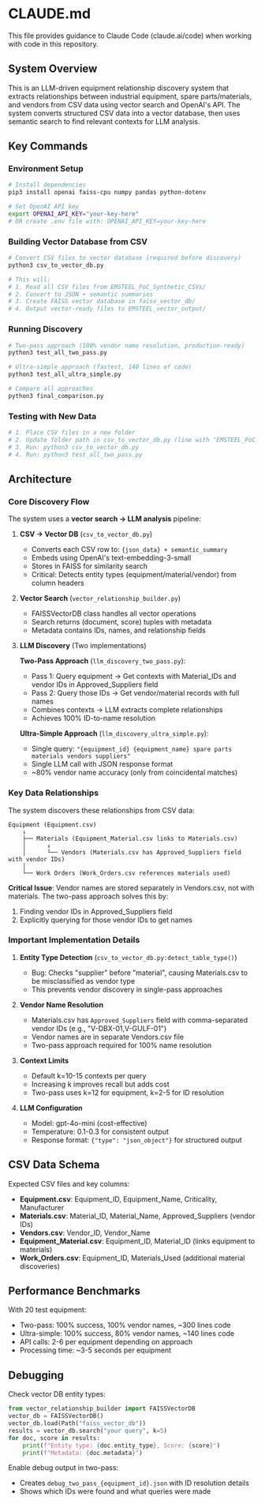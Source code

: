# CLAUDE.md

This file provides guidance to Claude Code (claude.ai/code) when working with code in this repository.

## System Overview

This is an LLM-driven equipment relationship discovery system that extracts relationships between industrial equipment, spare parts/materials, and vendors from CSV data using vector search and OpenAI's API. The system converts structured CSV data into a vector database, then uses semantic search to find relevant contexts for LLM analysis.

## Key Commands

### Environment Setup
```bash
# Install dependencies
pip3 install openai faiss-cpu numpy pandas python-dotenv

# Set OpenAI API key
export OPENAI_API_KEY="your-key-here"
# OR create .env file with: OPENAI_API_KEY=your-key-here
```

### Building Vector Database from CSV
```bash
# Convert CSV files to vector database (required before discovery)
python3 csv_to_vector_db.py

# This will:
# 1. Read all CSV files from EMSTEEL_PoC_Synthetic_CSVs/
# 2. Convert to JSON + semantic summaries
# 3. Create FAISS vector database in faiss_vector_db/
# 4. Output vector-ready files to EMSTEEL_vector_output/
```

### Running Discovery

```bash
# Two-pass approach (100% vendor name resolution, production-ready)
python3 test_all_two_pass.py

# Ultra-simple approach (fastest, 140 lines of code)
python3 test_all_ultra_simple.py

# Compare all approaches
python3 final_comparison.py
```

### Testing with New Data
```bash
# 1. Place CSV files in a new folder
# 2. Update folder path in csv_to_vector_db.py (line with 'EMSTEEL_PoC_Synthetic_CSVs')
# 3. Run: python3 csv_to_vector_db.py
# 4. Run: python3 test_all_two_pass.py
```

## Architecture

### Core Discovery Flow

The system uses a **vector search → LLM analysis** pipeline:

1. **CSV → Vector DB** (`csv_to_vector_db.py`)
   - Converts each CSV row to: `{json_data} + semantic_summary`
   - Embeds using OpenAI's text-embedding-3-small
   - Stores in FAISS for similarity search
   - Critical: Detects entity types (equipment/material/vendor) from column headers

2. **Vector Search** (`vector_relationship_builder.py`)
   - FAISSVectorDB class handles all vector operations
   - Search returns (document, score) tuples with metadata
   - Metadata contains IDs, names, and relationship fields

3. **LLM Discovery** (Two implementations)
   
   **Two-Pass Approach** (`llm_discovery_two_pass.py`):
   - Pass 1: Query equipment → Get contexts with Material_IDs and vendor IDs in Approved_Suppliers field
   - Pass 2: Query those IDs → Get vendor/material records with full names
   - Combines contexts → LLM extracts complete relationships
   - Achieves 100% ID-to-name resolution
   
   **Ultra-Simple Approach** (`llm_discovery_ultra_simple.py`):
   - Single query: `"{equipment_id} {equipment_name} spare parts materials vendors suppliers"`
   - Single LLM call with JSON response format
   - ~80% vendor name accuracy (only from coincidental matches)

### Key Data Relationships

The system discovers these relationships from CSV data:

```
Equipment (Equipment.csv)
    ↓
    ├── Materials (Equipment_Material.csv links to Materials.csv)
    │      ↓
    │      └── Vendors (Materials.csv has Approved_Suppliers field with vendor IDs)
    │
    └── Work Orders (Work_Orders.csv references materials used)
```

**Critical Issue**: Vendor names are stored separately in Vendors.csv, not with materials. The two-pass approach solves this by:
1. Finding vendor IDs in Approved_Suppliers field
2. Explicitly querying for those vendor IDs to get names

### Important Implementation Details

1. **Entity Type Detection** (`csv_to_vector_db.py:detect_table_type()`)
   - Bug: Checks "supplier" before "material", causing Materials.csv to be misclassified as vendor type
   - This prevents vendor discovery in single-pass approaches

2. **Vendor Name Resolution**
   - Materials.csv has `Approved_Suppliers` field with comma-separated vendor IDs (e.g., "V-DBX-01,V-GULF-01")
   - Vendor names are in separate Vendors.csv file
   - Two-pass approach required for 100% name resolution

3. **Context Limits**
   - Default k=10-15 contexts per query
   - Increasing k improves recall but adds cost
   - Two-pass uses k=12 for equipment, k=2-5 for ID resolution

4. **LLM Configuration**
   - Model: gpt-4o-mini (cost-effective)
   - Temperature: 0.1-0.3 for consistent output
   - Response format: `{"type": "json_object"}` for structured output

## CSV Data Schema

Expected CSV files and key columns:

- **Equipment.csv**: Equipment_ID, Equipment_Name, Criticality, Manufacturer
- **Materials.csv**: Material_ID, Material_Name, Approved_Suppliers (vendor IDs)
- **Vendors.csv**: Vendor_ID, Vendor_Name
- **Equipment_Material.csv**: Equipment_ID, Material_ID (links equipment to materials)
- **Work_Orders.csv**: Equipment_ID, Materials_Used (additional material discoveries)

## Performance Benchmarks

With 20 test equipment:
- Two-pass: 100% success, 100% vendor names, ~300 lines code
- Ultra-simple: 100% success, 80% vendor names, ~140 lines code
- API calls: 2-6 per equipment depending on approach
- Processing time: ~3-5 seconds per equipment

## Debugging

Check vector DB entity types:
```python
from vector_relationship_builder import FAISSVectorDB
vector_db = FAISSVectorDB()
vector_db.load(Path("faiss_vector_db"))
results = vector_db.search("your query", k=5)
for doc, score in results:
    print(f"Entity type: {doc.entity_type}, Score: {score}")
    print(f"Metadata: {doc.metadata}")
```

Enable debug output in two-pass:
- Creates `debug_two_pass_{equipment_id}.json` with ID resolution details
- Shows which IDs were found and what queries were made
